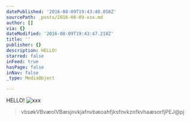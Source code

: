 ```yaml
---
datePublished: '2016-08-09T19:43:48.058Z'
sourcePath: _posts/2016-08-09-xxx.md
author: []
via: {}
dateModified: '2016-08-09T19:43:47.218Z'
title: ''
publisher: {}
description: HELLO!
starred: false
inFeed: true
hasPage: false
inNav: false
_type: MediaObject

---
```

HELLO!
![xxx](https://the-grid-user-content.s3-us-west-2.amazonaws.com/88c4ef52-f235-41b4-8ff5-771c286b9b3e.jpg)

> vbsøkVBvæoIVBæsjnvkjafnvbæoahfjksfnvkznfkvhaæsorfjPEJ@pj